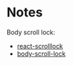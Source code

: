 # Notes

Body scroll lock:
- [react-scrolllock](https://www.npmjs.com/package/react-scrolllock)
- [body-scroll-lock](https://www.npmjs.com/package/body-scroll-lock)

